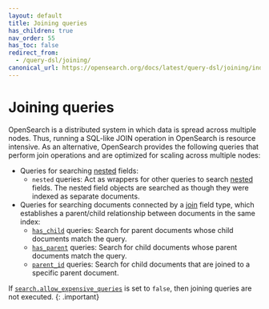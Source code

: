 ```yaml
---
layout: default
title: Joining queries
has_children: true
nav_order: 55
has_toc: false
redirect_from:
  - /query-dsl/joining/
canonical_url: https://opensearch.org/docs/latest/query-dsl/joining/index/
---
```


# Joining queries

OpenSearch is a distributed system in which data is spread across multiple nodes. Thus, running a SQL-like JOIN operation in OpenSearch is resource intensive. As an alternative, OpenSearch provides the following queries that perform join operations and are optimized for scaling across multiple nodes:


- Queries for searching [nested]({{site.url}}{{site.baseurl}}/field-types/supported-field-types/nested/) fields:
    - `nested` queries: Act as wrappers for other queries to search [nested]({{site.url}}{{site.baseurl}}/field-types/supported-field-types/nested/) fields. The nested field objects are searched as though they were indexed as separate documents.
- Queries for searching documents connected by a [join]({{site.url}}{{site.baseurl}}/field-types/supported-field-types/join/) field type, which establishes a parent/child relationship between documents in the same index:
    - [`has_child`]({{site.url}}{{site.baseurl}}/query-dsl/joining/has-child/) queries: Search for parent documents whose child documents match the query.
    - [`has_parent`]({{site.url}}{{site.baseurl}}/query-dsl/joining/has-parent/) queries: Search for child documents whose parent documents match the query.
    - [`parent_id`]({{site.url}}{{site.baseurl}}/query-dsl/joining/parent-id/) queries: Search for child documents that are joined to a specific parent document. 

If [`search.allow_expensive_queries`]({{site.url}}{{site.baseurl}}/query-dsl/index/#expensive-queries) is set to `false`, then joining queries are not executed.
{: .important}